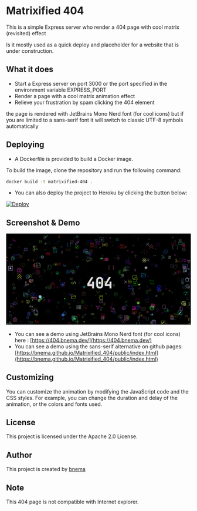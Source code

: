 # Matrixified 404
This is a simple Express server who render a 404 page with cool matrix (revisited) effect

Is it mostly used as a quick deploy and placeholder for a website that is under construction.

## What it does

  - Start a Express server on port 3000 or the port specified in the environment variable EXPRESS_PORT
  - Render a page with a cool matrix animation effect 
  - Relieve your frustration by spam clicking the 404 element

the page is rendered with JetBrains Mono Nerd font (for cool icons) but if you are limited to a sans-serif font it will switch to classic UTF-8 symbols automatically
## Deploying

- A Dockerfile is provided to build a Docker image.

To build the image, clone the repository and run the following command:
```bash
docker build -t matrixified-404 .
```

- You can also deploy the project to Heroku by clicking the button below:

[![Deploy](https://www.herokucdn.com/deploy/button.svg)](https://heroku.com/deploy/?template=github.com/bnema/matrixified-404)

## Screenshot & Demo

![Screenshot](https://raw.githubusercontent.com/bnema/Matrixified_404/main/screenshot.png)


- You can see a demo using JetBrains Mono Nerd font (for cool icons) here : [https://404.bnema.dev/](https://404.bnema.dev/)
- You can see a demo using the sans-serif alternative on github pages: [https://bnema.github.io/Matrixified_404/public/index.html](https://bnema.github.io/Matrixified_404/public/index.html)



## Customizing

You can customize the animation by modifying the JavaScript code and the CSS styles. For example, you can change the duration and delay of the animation, or the colors and fonts used.

## License

This project is licensed under the Apache 2.0 License.

## Author

This project is created by [bnema](https://github.com/bnema)

## Note

This 404 page is not compatible with Internet explorer.